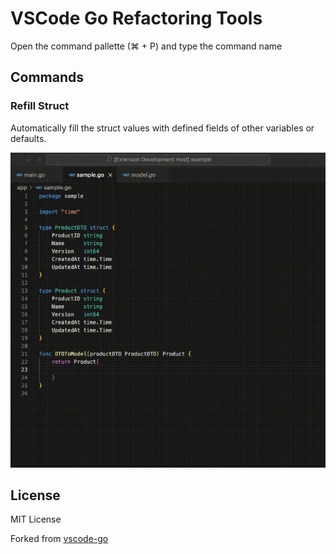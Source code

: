 # VSCode Go Refactoring Tools

Open the command pallette (⌘ + P) and type the command name

## Commands

### Refill Struct

Automatically fill the struct values with defined fields of other variables or defaults.

![1](media/refillstruct/1.gif)

## License

MIT License

Forked from [vscode-go](https://github.com/golang/vscode-go)
